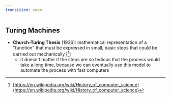 ```yaml
---
transition: zoom
---
```


## Turing Machines

- **Church-Turing Thesis** (1936): mathematical representation of a "function" that must be expressed in small, basic steps that could be carried out mechanically \[[^1]\]
  - It doesn't matter if the steps are so tedious that the process would take a long time, because we can eventually use this model to automate the process with fast computers

[^1]: [https://en.wikipedia.org/wiki/History_of_computer_science](https://en.wikipedia.org/wiki/History_of_computer_science)